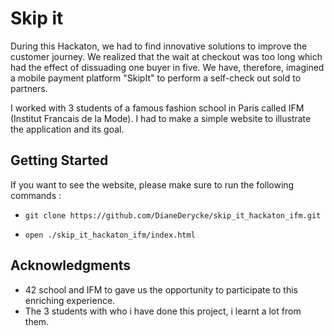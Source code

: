 # Skip it

During this Hackaton, we had to find innovative solutions to improve the customer journey. We realized that the wait at checkout was too long which had the effect of dissuading one buyer in five. We have, therefore, imagined a mobile payment platform "SkipIt" to perform a self-check out sold to partners.

I worked with 3 students of a famous fashion school in Paris called IFM (Institut Francais de la Mode).
I had to make a simple website to illustrate the application and its goal.

## Getting Started

If you want to see the website, please make sure to run the following commands :

- `git clone https://github.com/DianeDerycke/skip_it_hackaton_ifm.git`

- `open ./skip_it_hackaton_ifm/index.html`

## Acknowledgments

- 42 school and IFM to gave us the opportunity to participate to this enriching experience.
- The 3 students with who i have done this project, i learnt a lot from them.
